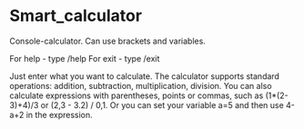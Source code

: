# Smart_calculator
Console-calculator. Can use brackets and variables.

For help - type /help
For exit - type /exit

Just enter what you want to calculate.
The calculator supports standard operations: addition, subtraction, multiplication, division. 
You can also calculate expressions with parentheses, points or commas, such as (1*(2-3)+4)/3 or (2,3 - 3.2) / 0,1. 
Or you can set your variable a=5 and then use 4-a+2 in the expression.
